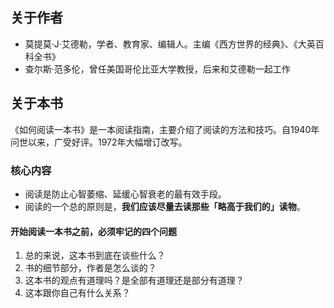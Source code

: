 
## 关于作者
- 莫提莫·J·艾德勒，学者、教育家、编辑人。主编《西方世界的经典》、《大英百科全书》
- 查尔斯·范多伦，曾任美国哥伦比亚大学教授，后来和艾德勒一起工作

## 关于本书
《如何阅读一本书》是一本阅读指南，主要介绍了阅读的方法和技巧。自1940年问世以来，广受好评。1972年大幅增订改写。

### 核心内容
- 阅读是防止心智萎缩、延缓心智衰老的最有效手段。
- 阅读的一个总的原则是，**我们应该尽量去读那些「略高于我们的」读物**。

#### 开始阅读一本书之前，必须牢记的四个问题
1. 总的来说，这本书到底在谈些什么？
2. 书的细节部分，作者是怎么谈的？
3. 这本书的观点有道理吗？是全部有道理还是部分有道理？
4. 这本跟你自己有什么关系？

